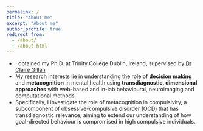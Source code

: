 ```yaml
---
permalink: /
title: "About me"
excerpt: "About me"
author_profile: true
redirect_from:
  - /about/
  - /about.html
---
```


* I obtained my Ph.D. at Trinity College Dublin, Ireland, supervised by [Dr Claire Gillan](https://gillanlab.com/)
* My research interests lie in understanding the role of <strong>decision making</strong> and <strong>metacognition</strong> in mental health using <strong>transdiagnostic, dimensional approaches</strong> with web-based and in-lab behavioural, neuroimaging and computational methods.
* Specifically, I investigate the role of metacognition in compulsivity, a subcomponent of obsessive-compulsive disorder (OCD) that has transdiagnostic relevance, aiming to extend our understanding of how goal-directed behaviour is compromised in high compulsive individuals.
